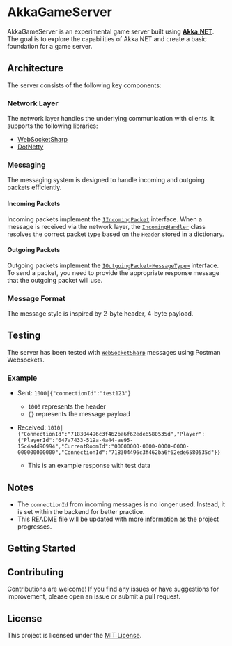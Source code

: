 # AkkaGameServer

AkkaGameServer is an experimental game server built using **[Akka.NET](https://getakka.net/)**. The goal is to explore the capabilities of Akka.NET and create a basic foundation for a game server.

## Architecture

The server consists of the following key components:

### Network Layer

The network layer handles the underlying communication with clients. It supports the following libraries:

- [WebSocketSharp](https://github.com/sta/websocket-sharp)
- [DotNetty](https://github.com/Azure/DotNetty)

### Messaging

The messaging system is designed to handle incoming and outgoing packets efficiently.

#### Incoming Packets

Incoming packets implement the [`IIncomingPacket`](https://github.com/Gaz1994/AkkaGameServer/blob/main/AkkaGameServer.API/Communication/Incoming/IIncomingPacket.cs) interface. When a message is received via the network layer, the [`IncomingHandler`](https://github.com/Gaz1994/AkkaGameServer/blob/main/AkkaGameServer.API/Communication/Incoming/IncomingHandler.cs) class resolves the correct packet type based on the `Header` stored in a dictionary.

#### Outgoing Packets

Outgoing packets implement the [`IOutgoingPacket<MessageType>`](https://github.com/Gaz1994/AkkaGameServer/blob/main/AkkaGameServer.API/Communication/Outgoing/IOutgoingPacket.cs) interface. To send a packet, you need to provide the appropriate response message that the outgoing packet will use.

### Message Format

The message style is inspired by 2-byte header, 4-byte payload.

## Testing

The server has been tested with [`WebSocketSharp`](https://github.com/sta/websocket-sharp) messages using Postman Websockets.

### Example

- Sent: `1000|{"connectionId":"test123"}`
  - `1000` represents the header
  - `{}` represents the message payload

- Received: `1010|{"ConnectionId":"718304496c3f462ba6f62ede6580535d","Player":{"PlayerId":"647a7433-519a-4a44-ae95-15c4a4d90994","CurrentRoomId":"00000000-0000-0000-0000-000000000000","ConnectionId":"718304496c3f462ba6f62ede6580535d"}}`
  - This is an example response with test data

## Notes

- The `connectionId` from incoming messages is no longer used. Instead, it is set within the backend for better practice.
- This README file will be updated with more information as the project progresses.

## Getting Started


## Contributing

Contributions are welcome! If you find any issues or have suggestions for improvement, please open an issue or submit a pull request.

## License

This project is licensed under the [MIT License](LICENSE).
